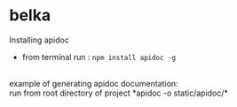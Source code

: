 # belka
Installing apidoc
- from terminal run : `npm install apidoc -g`
<br>
example of generating apidoc documentation: 
<br>run from root directory of project *apidoc -o static/apidoc/*
